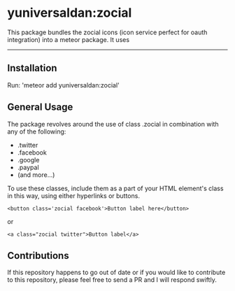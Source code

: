 # yuniversaldan:zocial

This package bundles the zocial icons (icon service perfect for oauth integration) into a meteor
package. It uses 

***
## Installation

Run: 'meteor add yuniversaldan:zocial'

## General Usage

The package revolves around the use of class .zocial in combination with any of the following:
+ .twitter
+ .facebook
+ .google
+ .paypal
+ (and more...)

To use these classes, include them as a part of your HTML element's class in this way, using
either hyperlinks or buttons.


	<button class='zocial facebook'>Button label here</button>

or

	<a class="zocial twitter">Button label</a>

## Contributions

If this repository happens to go out of date or if you would like to contribute to this repository, please
feel free to send a PR and I will respond swiftly.
